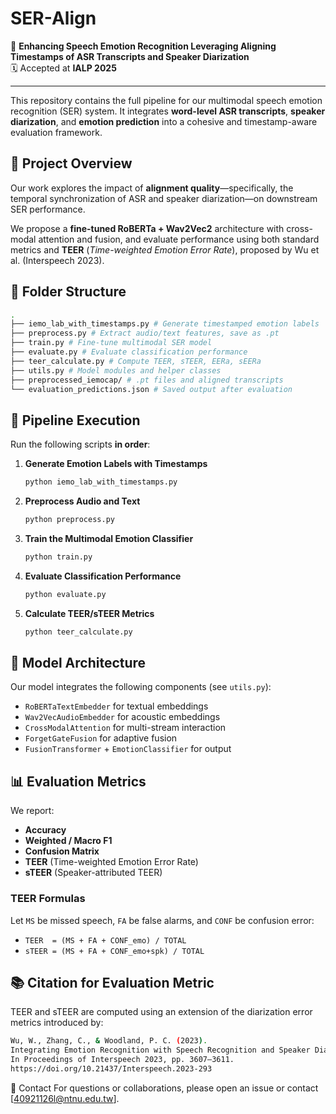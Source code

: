# SER-Align

📄 **Enhancing Speech Emotion Recognition Leveraging Aligning Timestamps of ASR Transcripts and Speaker Diarization**  
🗓️ Accepted at **IALP 2025**

---

This repository contains the full pipeline for our multimodal speech emotion recognition (SER) system. It integrates **word-level ASR transcripts**, **speaker diarization**, and **emotion prediction** into a cohesive and timestamp-aware evaluation framework.

## 🔧 Project Overview

Our work explores the impact of **alignment quality**—specifically, the temporal synchronization of ASR and speaker diarization—on downstream SER performance.

We propose a **fine-tuned RoBERTa + Wav2Vec2** architecture with cross-modal attention and fusion, and evaluate performance using both standard metrics and **TEER** (*Time-weighted Emotion Error Rate*), proposed by Wu et al. (Interspeech 2023).

## 📂 Folder Structure
```bash
.
├── iemo_lab_with_timestamps.py # Generate timestamped emotion labels
├── preprocess.py # Extract audio/text features, save as .pt
├── train.py # Fine-tune multimodal SER model
├── evaluate.py # Evaluate classification performance
├── teer_calculate.py # Compute TEER, sTEER, EERa, sEERa
├── utils.py # Model modules and helper classes
├── preprocessed_iemocap/ # .pt files and aligned transcripts
└── evaluation_predictions.json # Saved output after evaluation
```


## 🚀 Pipeline Execution

Run the following scripts **in order**:

1. **Generate Emotion Labels with Timestamps**
    ```bash
    python iemo_lab_with_timestamps.py
    ```

2. **Preprocess Audio and Text**
    ```bash
    python preprocess.py
    ```

3. **Train the Multimodal Emotion Classifier**
    ```bash
    python train.py
    ```

4. **Evaluate Classification Performance**
    ```bash
    python evaluate.py
    ```

5. **Calculate TEER/sTEER Metrics**
    ```bash
    python teer_calculate.py
    ```

## 🧠 Model Architecture

Our model integrates the following components (see `utils.py`):

- `RoBERTaTextEmbedder` for textual embeddings
- `Wav2VecAudioEmbedder` for acoustic embeddings
- `CrossModalAttention` for multi-stream interaction
- `ForgetGateFusion` for adaptive fusion
- `FusionTransformer` + `EmotionClassifier` for output

## 📊 Evaluation Metrics

We report:

- **Accuracy**
- **Weighted / Macro F1**
- **Confusion Matrix**
- **TEER** (Time-weighted Emotion Error Rate)
- **sTEER** (Speaker-attributed TEER)

### TEER Formulas

Let `MS` be missed speech, `FA` be false alarms, and `CONF` be confusion error:

- `TEER  = (MS + FA + CONF_emo) / TOTAL`
- `sTEER = (MS + FA + CONF_emo+spk) / TOTAL`


## 📚 Citation for Evaluation Metric
TEER and sTEER are computed using an extension of the diarization error metrics introduced by:
```bash
Wu, W., Zhang, C., & Woodland, P. C. (2023).
Integrating Emotion Recognition with Speech Recognition and Speaker Diarisation for Conversations.
In Proceedings of Interspeech 2023, pp. 3607–3611.
https://doi.org/10.21437/Interspeech.2023-293
```

💬 Contact
For questions or collaborations, please open an issue or contact [40921126l@ntnu.edu.tw].

